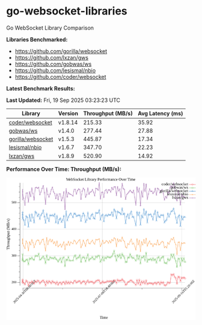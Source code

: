 # go-websocket-libraries

Go WebSocket Library Comparison

**Libraries Benchmarked:**

- https://github.com/gorilla/websocket
- https://github.com/lxzan/gws
- https://github.com/gobwas/ws
- https://github.com/lesismal/nbio
- https://github.com/coder/websocket

**Latest Benchmark Results:**

<!-- BENCHMARK_TABLE_START -->
**Last Updated:** Fri, 19 Sep 2025 03:23:23 UTC

| Library                                         | Version         | Throughput (MB/s) | Avg Latency (ms) |
| ----------------------------------------------- | --------------- | ----------------- | ---------------- |
| [coder/websocket](https://github.com/coder/websocket) | v1.8.14 | 215.33 | 35.92 |
| [gobwas/ws](https://github.com/gobwas/ws) | v1.4.0 | 277.44 | 27.88 |
| [gorilla/websocket](https://github.com/gorilla/websocket) | v1.5.3 | 445.87 | 17.34 |
| [lesismal/nbio](https://github.com/lesismal/nbio) | v1.6.7 | 347.70 | 22.23 |
| [lxzan/gws](https://github.com/lxzan/gws) | v1.8.9 | 520.90 | 14.92 |
<!-- BENCHMARK_TABLE_END -->

**Performance Over Time: Throughput (MB/s):**

![Benchmark Performance Graph](benchmark_performance.png)